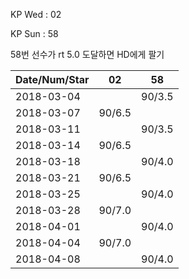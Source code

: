 KP Wed : 02

KP Sun : 58

58번 선수가 rt 5.0 도달하면 HD에게 팔기

Date/Num/Star   |    02   |    58 
----------------|---------|---------
2018-03-04      |         |  90/3.5
2018-03-07      |  90/6.5 |        
2018-03-11      |         |  90/3.5
2018-03-14      |  90/6.5 |        
2018-03-18      |         |  90/4.0
2018-03-21      |  90/6.5 |        
2018-03-25      |         |  90/4.0
2018-03-28      |  90/7.0 |        
2018-04-01      |         |  90/4.0
2018-04-04      |  90/7.0 |        
2018-04-08      |         |  90/4.0

